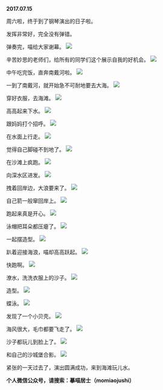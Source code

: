
          
**2017.07.15**

周六啦，终于到了钢琴演出的日子啦。

发挥非常好，完全没有弹错。

弹奏完，喵给大家谢幕。
![](https://mmbiz.qlogo.cn/mmbiz_jpg/uDI3FLln00Z8SictqvqfFUmhzFq4Z5vmQoYWPYBvlRicWNpUZxQATu3XPmh2LPmahN2xcHOjgR40NMacFMNZH4Pw/0?wx_fmt=jpeg)


辛苦妙思的老师们，给所有的同学们这个展示自我的好机会。
![](https://mmbiz.qlogo.cn/mmbiz_jpg/uDI3FLln00Z8SictqvqfFUmhzFq4Z5vmQ89WE70mkLuePJcibg8j73s01YZX2t73HoXBOyiaTEIpanJzghgUOs6mA/0?wx_fmt=jpeg)


中午吃完饭，直奔南戴河啦。
![](https://mmbiz.qlogo.cn/mmbiz_jpg/uDI3FLln00Z8SictqvqfFUmhzFq4Z5vmQNaCVdMrYwiblE4wjT6daystpyjN2RWjU9xMwiaUNoSuAeIYibns81CDog/0?wx_fmt=jpeg)


一到了南戴河，就开始急不可耐地要去大海。
![](https://mmbiz.qlogo.cn/mmbiz_jpg/uDI3FLln00Z8SictqvqfFUmhzFq4Z5vmQKFjKXxwXDN6T7oQ4Vqbu9kpBCfXoAob4wasy3JFHqiaWToXQTpWVMyA/0?wx_fmt=jpeg)


穿好衣服，去海滩。
![](https://mmbiz.qlogo.cn/mmbiz_jpg/uDI3FLln00Z8SictqvqfFUmhzFq4Z5vmQMn3dWUbvSmAyibBNApoeUf9lgXb2hXk88ibKOh4oeOR4K0vZY3zIKSaw/0?wx_fmt=jpeg)


高高起来下水。
![](https://mmbiz.qlogo.cn/mmbiz_jpg/uDI3FLln00Z8SictqvqfFUmhzFq4Z5vmQNwNRic8ap9qDzkwxF5sgGy9Yls8AJ3moNaoh6h2GFUQAYHsp7wSibyEQ/0?wx_fmt=jpeg)


跟妈妈打个招呼。
![](https://mmbiz.qlogo.cn/mmbiz_jpg/uDI3FLln00Z8SictqvqfFUmhzFq4Z5vmQEkgGicoptZibcyg3E5ibGRcTQv4jicIEYto7o8SVfffjJagiaPxQyIibeKSQ/0?wx_fmt=jpeg)


在水面上行走。
![](https://mmbiz.qlogo.cn/mmbiz_jpg/uDI3FLln00Z8SictqvqfFUmhzFq4Z5vmQu0grspdU67RFMU9JNLtzlFm2dKEXkzXHXGFjKsGo962tLQhmb7HcZw/0?wx_fmt=jpeg)


觉得自己脚碰不到地了。
![](https://mmbiz.qlogo.cn/mmbiz_jpg/uDI3FLln00Z8SictqvqfFUmhzFq4Z5vmQXhkEF9YPd896geqt4v5cOjMwt1jp6gAnLuqquoPkUP9Ge1aQzJHmIg/0?wx_fmt=jpeg)


在沙滩上疯跑。
![](https://mmbiz.qlogo.cn/mmbiz_jpg/uDI3FLln00Z8SictqvqfFUmhzFq4Z5vmQvdM8xTuJnOWzcuRCYfbHsKwKQWZNL8RdhVCmkWqqV0wHJ8iaJ7nsIUg/0?wx_fmt=jpeg)


向深水区进发。
![](https://mmbiz.qlogo.cn/mmbiz_jpg/uDI3FLln00Z8SictqvqfFUmhzFq4Z5vmQzAUIwCSbTEfUzQiaeeEDvWwpEDibIWO4DicHavVkD5UeaUzc2s9A8yCLw/0?wx_fmt=jpeg)


拽着回岸边，大浪要来了。
![](https://mmbiz.qlogo.cn/mmbiz_jpg/uDI3FLln00Z8SictqvqfFUmhzFq4Z5vmQT5uIJM1wCVicrXzwfIdGgH271pc79gfJz3a6p16OO5mL5Knf6g5ez3g/0?wx_fmt=jpeg)


自己箭一般窜回岸上。
![](https://mmbiz.qlogo.cn/mmbiz_jpg/uDI3FLln00Z8SictqvqfFUmhzFq4Z5vmQPLGib4VLVIMgwBEu3hGiapNyEhzLhu1llmxJOYhicbAssXOqLiaODMAVJg/0?wx_fmt=jpeg)


跑起来真是开心。
![](https://mmbiz.qlogo.cn/mmbiz_jpg/uDI3FLln00Z8SictqvqfFUmhzFq4Z5vmQwlOosk9ILzHPAJxj2YibtIicbehBiaCa23hnf8qVkczC2icErFkQuwFdGQ/0?wx_fmt=jpeg)


泳帽把耳朵都压瘪了。
![](https://mmbiz.qlogo.cn/mmbiz_jpg/uDI3FLln00Z8SictqvqfFUmhzFq4Z5vmQtibGRGVOkibbqljKbySFcibm55A4IBMqABBDzl8v7sQWic2eaXvZdLiajKQ/0?wx_fmt=jpeg)


一起摆造型。
![](https://mmbiz.qlogo.cn/mmbiz_jpg/uDI3FLln00Z8SictqvqfFUmhzFq4Z5vmQQA9kHvfiaFJ5ibhQicWGh7HkbyXlCgHibV4RgOnpedqecyGBjOW9w8HMAQ/0?wx_fmt=jpeg)


趴着迎接海浪，喵却高高跃起。
![](https://mmbiz.qlogo.cn/mmbiz_jpg/uDI3FLln00Z8SictqvqfFUmhzFq4Z5vmQ6fKlfnibaP5zbV5GbukHiaWCTyXzSbkJxCAtwnQkLTw7xicz4FMTCZBKw/0?wx_fmt=jpeg)


快跑啊。
![](https://mmbiz.qlogo.cn/mmbiz_jpg/uDI3FLln00Z8SictqvqfFUmhzFq4Z5vmQfvVypJwVgcBNEqia416N1apngLLs3n3yTjI0SNhWUic8BVIic4gBibphZA/0?wx_fmt=jpeg)


潦水，洗洗衣服上的沙子。
![](https://mmbiz.qlogo.cn/mmbiz_jpg/uDI3FLln00Z8SictqvqfFUmhzFq4Z5vmQCd7ib8jlZG8bnzRGp4NQ0usEyHq0Bn3POXHlxxZZ8hRialtMa7lCNA2g/0?wx_fmt=jpeg)


造型。
![](https://mmbiz.qlogo.cn/mmbiz_jpg/uDI3FLln00Z8SictqvqfFUmhzFq4Z5vmQLiazciapM3eMrrZJQ47XDfZQPuZeY6aNsu7XJNvn53yhUibyt1dOS63ug/0?wx_fmt=jpeg)


蝶泳。
![](https://mmbiz.qlogo.cn/mmbiz_jpg/uDI3FLln00Z8SictqvqfFUmhzFq4Z5vmQiafW7KcLyA3T1cSZm5zs9ia6yicpDiaY5dulNaicde9bakpo6X1kSaDLo9g/0?wx_fmt=jpeg)


发现了一个小贝壳。
![](https://mmbiz.qlogo.cn/mmbiz_jpg/uDI3FLln00Z8SictqvqfFUmhzFq4Z5vmQzjcOPA2lVTIjh9vIRpDVt9mLrh7fKzfgKklrlicYMsTapRSiaLUibkeGQ/0?wx_fmt=jpeg)


海风很大，毛巾都要飞走了。
![](https://mmbiz.qlogo.cn/mmbiz_jpg/uDI3FLln00Z8SictqvqfFUmhzFq4Z5vmQ1lt6FHQRfhTLAuBp1ecVH20PfEfww1SG7DkTJoYI8FfpWrto0aKa7g/0?wx_fmt=jpeg)


沙子都玩儿到脸上了。
![](https://mmbiz.qlogo.cn/mmbiz_jpg/uDI3FLln00Z8SictqvqfFUmhzFq4Z5vmQMRlppxaDwaibBmsHWVMUWAico9lf8zrKnSVV8cFex8WCGxGdicH1HPibpA/0?wx_fmt=jpeg)


和自己的沙城堡合影。
![](https://mmbiz.qlogo.cn/mmbiz_jpg/uDI3FLln00Z8SictqvqfFUmhzFq4Z5vmQCT5VUtepcRk3NiaA6xa4OAet7VkcichOuU49BbcdsUXuFTjRlzSONnHQ/0?wx_fmt=jpeg)


紧张的一天过去了，演出圆满成功，来到海滩玩儿水。


**个人微信公众号，请搜索：摹喵居士（momiaojushi）**

        